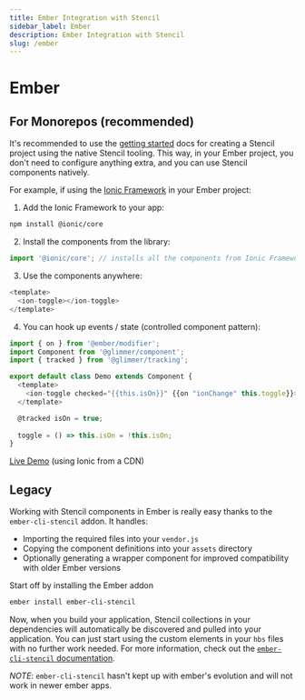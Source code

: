 ```yaml
---
title: Ember Integration with Stencil
sidebar_label: Ember
description: Ember Integration with Stencil
slug: /ember
---
```


# Ember

## For Monorepos (recommended)

It's recommended to use the [getting started](https://stenciljs.com/docs/getting-started) docs for creating a Stencil project using the native Stencil tooling.
This way, in your Ember project, you don't need to configure anything extra, and you can use Stencil components natively.

For example, if using the [Ionic Framework](https://ionicframework.com/) in your Ember project:

1. Add the Ionic Framework to your app:
```bash npm2yarn
npm install @ionic/core
```

2. Install the components from the library:
```js title="app/app.js"
import '@ionic/core'; // installs all the components from Ionic Framework
```

3. Use the components anywhere:
```js title="app/components/example.gjs"
<template>
  <ion-toggle></ion-toggle>
</template>
```

4. You can hook up events / state (controlled component pattern):
```js title="app/components/example-with-state.gjs"
import { on } from '@ember/modifier';
import Component from '@glimmer/component';
import { tracked } from '@glimmer/tracking';

export default class Demo extends Component {
  <template>
    <ion-toggle checked="{{this.isOn}}" {{on "ionChange" this.toggle}}></ion-toggle>
  </template>

  @tracked isOn = true;
  
  toggle = () => this.isOn = !this.isOn;
}
```

[Live Demo](https://limber.glimdown.com/edit?c=MQAgqgzglgdg5iAygFwKYwMZQDYliAUQFsAjVAJwChKB9AQRhpAEMYIB3CkZAe24AsoEEAG0IyZhgDWPAG4UAZth7sQARwCuqcVB4wAuiLUBGfSAXkeREAAMAAgBkeABx42AdNSOmAXCH7IyM4QPgD0oeKSMvLkSiruGFahmtrIumyhAOwAbDkALAAMAMwArKGopBQAtCVVxlXsUMj8VRVk5FUY2FBV4uhY2FWsACZVzVDko87M5MgAnp1WrjDoyBBVMDzIDTzkUrBw1JQAPACEVVUglPjjwqjDTbsA5MIAREQzUsMqMCBEPMNUK8ADRXTggDCsEDdeStAAeqAwGjQEIBqBAJDmLGGD3gIFeMKB3D4zXRcAAVsJEoCFP1UJQLgA%2Bag2VkU4SE65EVyzEAAbxAehAAF9zJZrE87G0KKF-g8FFAKE8ANxcnnIEAAYSWelWYqsIElcG6RCIMsS3N1MGQKrVuw1AuQ5Ci9xF%2BoldmNUFNMqdUQOtsoXWYEGEABEKnxUHC0DBhsJtZaVtb%2BZQQCBjmhudhmGhmen00IAPIwPx8vm3dzFmDC4VpgvHEjkfMN9JjHhwY3ojD8RFSe4AXle5cr1drr35fKFr3Smv4rDgRMrvE72FQtcZx1CbZXXZb6cbzcP%2B4zJGRvF%2B5aFTy6UGkTwEQncu7XG%2BjaHIMGYuB7C9QW7PQI9BbLcs2cHM82odM7D9aRXWrEAB24cgtFVesX3RJCAAoAEpEMZR8ICrCAS0QkBTlHEiYFVdNKDrTMKnA3NUBAiAMHIKBnA1CByAwIcAiCEJwgwYYYHcSlARhch3BWZBQhgZwiFCOx0jvUJEnIVBQgecRtz0O9xIgV5NwidjOOQZl62OCN-hAUJmVAxiIJYyhWRsIA&format=glimdown) (using Ionic from a CDN)

## Legacy

Working with Stencil components in Ember is really easy thanks to the `ember-cli-stencil` addon. It handles:

- Importing the required files into your `vendor.js`
- Copying the component definitions into your `assets` directory
- Optionally generating a wrapper component for improved compatibility with older Ember versions

Start off by installing the Ember addon

```bash
ember install ember-cli-stencil
```

Now, when you build your application, Stencil collections in your dependencies will automatically be discovered and pulled into your application. You can just start using the custom elements in your `hbs` files with no further work needed. For more information, check out the [`ember-cli-stencil` documentation](https://github.com/alexlafroscia/ember-cli-stencil).

_NOTE_: `ember-cli-stencil` hasn't kept up with ember's evolution and will not work in newer ember apps.
